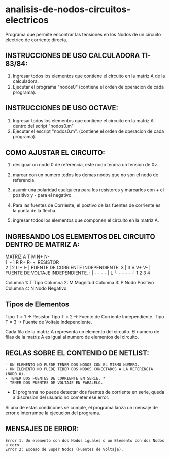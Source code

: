 # analisis-de-nodos-circuitos-electricos
Programa que permite encontrar las tensiones en los Nodos de un circuito electrico de corriente directa. 

## INSTRUCCIONES DE USO CALCULADORA TI-83/84:
1) Ingresar todos los elementos que contiene el circuito en la matriz A de la calculadora.
2) Ejecutar el programa "nodos0" (contiene el orden de operacion de cada programa). 
	
## INSTRUCCIONES DE USO OCTAVE:
1) Ingresar todos los elementos que contiene el circuito en la matriz A dentro del script "nodos0.m" 
2) Ejecutar el escript "nodos0.m". (contiene el orden de operacion de cada programa). 

## COMO AJUSTAR EL CIRCUITO:

1) designar un nodo 0 de referencia, este nodo tendra un tension de 0v.
 
2) marcar con un numero todos los demas nodos que no son el nodo de referencia.
 
3) asumir una polaridad cualquiera para los resistores y marcarlos con + el positivo y - para el negativo.
 
4) Para las fuentes de Corriente, el postivo de las fuentes de corriente es la punta de la flecha.
	
5) ingresar todos los elementos que componen el circuito en la matriz A.

## INGRESANDO LOS ELEMENTOS DEL CIRCUITO DENTRO DE MATRIZ A:
		
MATRIZ A 
    T  M	N+ N-		
1 ┌	1	 R	R+ R-	┐	RESISTOR		
2 |	2	 I	I+ I-	|	FUENTE DE CORRIENTE INDEPENDIENTE.
3 |	3	 V	V+ V- |	FUENTE DE VOLTAJE   INDEPENDIENTE.
: |	-	 -	-	 -	|
L └ -	 -	-	 -	┘
		1	 2	3	 4

Columna 1: T Tipo
Columna 2: M Magnitud
Columna 3: P Nodo Positivo
Columna 4: N Nodo Negativo
	
## Tipos de Elementos

  Tipo T = 1 -> Resistor
  Tipo T = 2 -> Fuente de Corriente Independiente.
  Tipo T = 3 -> Fuente de Voltaje Independiente.
	
Cada fila de la matriz A representa un elemento del circuito.
El numero de filas de la matriz A es igual al numero de elementos del circuito.	

## REGLAS SOBRE EL CONTENIDO DE NETLIST:
	- UN ELEMENTO NO PUEDE TENER DOS NODOS CON EL MISMO NUMERO.
	- UN ELEMENTO NO PUEDE TEBER DOS NODOS CONECTADOS A LA REFERENCIA (NODO 0).
	- TENER DOS FUENTES DE CORRIENTE EN SERIE. *
	- TENER DOS FUENTES DE VOLTAJE EN PARALELO.

* El programa no puede detectar dos fuentes de corriente en serie, queda a discresion del usuario no cometer ese error.	

Si una de estas condicones se cumple, el programa lanza un mensaje de error e interrumpe la ejecucion del programa. 	

## MENSAJES DE ERROR:
	Error 1: Un elemento con dos Nodos iguales o un Elemento con dos Nodos a cero.
	Error 2: Exceso de Super Nodos (Fuentes de Voltaje).
